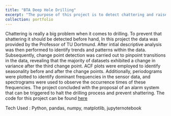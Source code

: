 ```yaml
---
title: "BTA Deep Hole Drilling"
excerpt: "The purpose of this project is to detect chattering and raise an alarm so that the drilling process is stopped"
collection: portfolio
---
```


Chattering is really a big problem when it comes to drilling. To prevent that shattering it should be detected before hand, In this project the data was provided by the Professor of TU Dortmund. After intial descriptive analysis was then performed to identify trends and patterns within the data. Subsequently, change point detection was carried out to pinpoint transitions in the data, revealing that the majority of datasets exhibited a change in variance after the third change point. ACF plots were employed to identify seasonality before and after the change points. Additionally, periodograms were plotted to identify dominant frequencies in the sensor data, and spectrograms were used to observe the occurrence times of these frequencies. The project concluded with the proposal of an alarm system that can be triggered to halt the drilling process and prevent shattering. The code for this project can be found [here](https://github.com/farrukh-ahmed/Case-Studies---Project-2)

Tech Used : Python, pandas, numpy, matplotlib, jupyternotebook
